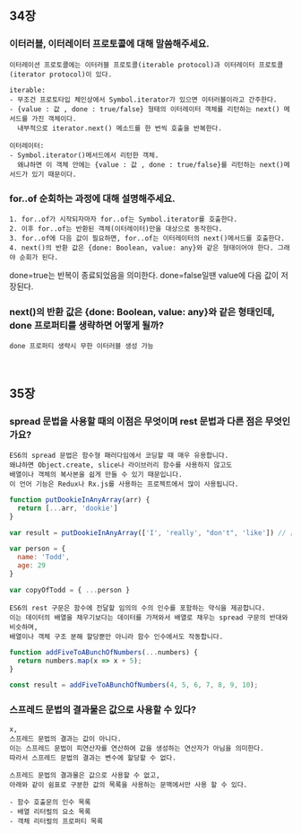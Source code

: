 ## 34장

### 이터러블, 이터레이터 프로토콜에 대해 말씀해주세요.

    이터레이션 프로토콜에는 이터러블 프로토콜(iterable protocol)과 이터레이터 프로토콜(iterator protocol)이 있다.

    iterable: 
    - 무조건 프로토타입 체인상에서 Symbol.iterator가 있으면 이터러블이라고 간주한다.
    - {value : 값 , done : true/false} 형태의 이터레이터 객체를 리턴하는 next() 메서드를 가진 객체이다. 
      내부적으로 iterator.next() 메소드를 한 번씩 호출을 반복한다.
      
    이터레이터:
    - Symbol.iterator()메서드에서 리턴한 객체.
      왜냐하면 이 객체 안에는 {value : 값 , done : true/false}를 리턴하는 next()메서드가 있기 때문이다.
    
  
### for..of 순회하는 과정에 대해 설명해주세요.

    1. for..of가 시작되자마자 for..of는 Symbol.iterator를 호출한다.
    2. 이후 for..of는 반환된 객체(이터레이터)만을 대상으로 동작한다.
    3. for..of에 다음 값이 필요하면, for..of는 이터레이터의 next()메서드를 호출한다.
    4. next()의 반환 값은 {done: Boolean, value: any}와 같은 형태이어야 한다. 그래야 순회가 된다.
done=true는 반복이 종료되었음을 의미한다. done=false일땐 value에 다음 값이 저장된다.

### next()의 반환 값은 {done: Boolean, value: any}와 같은 형태인데, done 프로퍼티를 생략하면 어떻게 될까?

    done 프로퍼티 생략시 무한 이터러블 생성 가능

<br>

## 35장

### spread 문법을 사용할 때의 이점은 무엇이며 rest 문법과 다른 점은 무엇인가요?

    ES6의 spread 문법은 함수형 패러다임에서 코딩할 때 매우 유용합니다. 
    왜냐하면 Object.create, slice나 라이브러리 함수를 사용하지 않고도 
    배열이나 객체의 복사본을 쉽게 만들 수 있기 때문입니다. 
    이 언어 기능은 Redux나 Rx.js를 사용하는 프로젝트에서 많이 사용됩니다.
    
```js
function putDookieInAnyArray(arr) {
  return [...arr, 'dookie']
}

var result = putDookieInAnyArray(['I', 'really', "don't", 'like']) // ["I", "really", "don't", "like", "dookie"]

var person = {
  name: 'Todd',
  age: 29
}

var copyOfTodd = { ...person }
```
    
    ES6의 rest 구문은 함수에 전달할 임의의 수의 인수를 포함하는 약식을 제공합니다. 
    이는 데이터의 배열을 채우기보다는 데이터를 가져와서 배열로 채우는 spread 구문의 반대와 비슷하며,
    배열이나 객체 구조 분해 할당뿐만 아니라 함수 인수에서도 작동합니다.
    
  ```js
function addFiveToABunchOfNumbers(...numbers) {
    return numbers.map(x => x + 5);
}

const result = addFiveToABunchOfNumbers(4, 5, 6, 7, 8, 9, 10);
  ```
    
### 스프레드 문법의 결과물은 값으로 사용할 수 있다?

    x,
    스프레드 문법의 결과는 값이 아니다. 
    이는 스프레드 문법이 피연산자를 연산하여 값을 생성하는 연산자가 아님을 의미한다.
    따라서 스프레드 문법의 결과는 변수에 할당할 수 없다.
    
    스프레드 문법의 결과물은 값으로 사용할 수 없고,
    아래와 같이 쉼표로 구분한 값의 목록을 사용하는 문맥에서만 사용 할 수 있다.

    - 함수 호출문의 인수 목록
    - 배열 리터럴의 요소 목록
    - 객체 리터럴의 프로퍼티 목록
